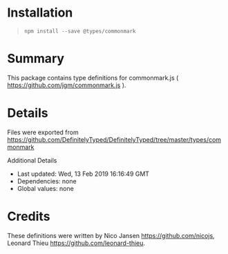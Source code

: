 # Installation
> `npm install --save @types/commonmark`

# Summary
This package contains type definitions for commonmark.js ( https://github.com/jgm/commonmark.js ).

# Details
Files were exported from https://github.com/DefinitelyTyped/DefinitelyTyped/tree/master/types/commonmark

Additional Details
 * Last updated: Wed, 13 Feb 2019 16:16:49 GMT
 * Dependencies: none
 * Global values: none

# Credits
These definitions were written by Nico Jansen <https://github.com/nicojs>, Leonard Thieu <https://github.com/leonard-thieu>.
